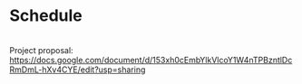 # Schedule
<br> Project proposal: https://docs.google.com/document/d/153xh0cEmbYlkVlcoY1W4nTPBzntlDcRmDmL-hXv4CYE/edit?usp=sharing </br>


